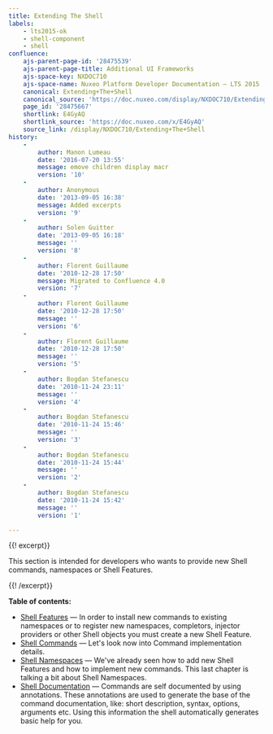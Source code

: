```yaml
---
title: Extending The Shell
labels:
    - lts2015-ok
    - shell-component
    - shell
confluence:
    ajs-parent-page-id: '28475539'
    ajs-parent-page-title: Additional UI Frameworks
    ajs-space-key: NXDOC710
    ajs-space-name: Nuxeo Platform Developer Documentation — LTS 2015
    canonical: Extending+The+Shell
    canonical_source: 'https://doc.nuxeo.com/display/NXDOC710/Extending+The+Shell'
    page_id: '28475667'
    shortlink: E4GyAQ
    shortlink_source: 'https://doc.nuxeo.com/x/E4GyAQ'
    source_link: /display/NXDOC710/Extending+The+Shell
history:
    - 
        author: Manon Lumeau
        date: '2016-07-20 13:55'
        message: emove children display macr
        version: '10'
    - 
        author: Anonymous
        date: '2013-09-05 16:38'
        message: Added excerpts
        version: '9'
    - 
        author: Solen Guitter
        date: '2013-09-05 16:18'
        message: ''
        version: '8'
    - 
        author: Florent Guillaume
        date: '2010-12-28 17:50'
        message: Migrated to Confluence 4.0
        version: '7'
    - 
        author: Florent Guillaume
        date: '2010-12-28 17:50'
        message: ''
        version: '6'
    - 
        author: Florent Guillaume
        date: '2010-12-28 17:50'
        message: ''
        version: '5'
    - 
        author: Bogdan Stefanescu
        date: '2010-11-24 23:11'
        message: ''
        version: '4'
    - 
        author: Bogdan Stefanescu
        date: '2010-11-24 15:46'
        message: ''
        version: '3'
    - 
        author: Bogdan Stefanescu
        date: '2010-11-24 15:44'
        message: ''
        version: '2'
    - 
        author: Bogdan Stefanescu
        date: '2010-11-24 15:42'
        message: ''
        version: '1'

---
```

{{! excerpt}}

This section is intended for developers who wants to provide new Shell commands, namespaces or Shell Features.

{{! /excerpt}}

**Table of contents:**

*   [Shell Features](https://doc.nuxeo.com/display/NXDOC710/Shell+Features)&nbsp;&mdash;&nbsp;<span class="smalltext">In order to install new commands to existing namespaces or to register new namespaces, completors, injector providers or other Shell objects you must create a new Shell Feature.</span>
*   [Shell Commands](https://doc.nuxeo.com/display/NXDOC710/Shell+Commands)&nbsp;&mdash;&nbsp;<span class="smalltext">Let's look now into Command implementation details.</span>
*   [Shell Namespaces](https://doc.nuxeo.com/display/NXDOC710/Shell+Namespaces)&nbsp;&mdash;&nbsp;<span class="smalltext">We've already seen how to add new Shell Features and how to implement new commands. This last chapter is talking a bit about Shell Namespaces.</span>
*   [Shell Documentation](https://doc.nuxeo.com/display/NXDOC710/Shell+Documentation)&nbsp;&mdash;&nbsp;<span class="smalltext">Commands are self documented by using annotations. These annotations are used to generate the base of the command documentation, like: short description, syntax, options, arguments etc. Using this information the shell automatically generates basic help for you.</span>